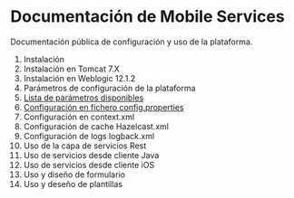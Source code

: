 # Documentación de Mobile Services

Documentación pública de configuración y uso de la plataforma.

1. Instalación
  1. Instalación en Tomcat 7.X
  2. Instalación en Weblogic 12.1.2
2. Parámetros de configuración de la plataforma
  1. [Lista de parámetros disponibles](config/properties.md)
  2. [Configuración en fichero config.properties](config/config.md)
  3. Configuración en context.xml
  4. Configuración de cache Hazelcast.xml
  5. Configuración de logs logback.xml
3. Uso de la capa de servicios Rest
4. Uso de servicios desde cliente Java
5. Uso de servicios desde cliente iOS
6. Uso y diseño de formulario
7. Uso y deseño de plantillas
